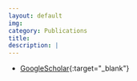 ```yaml
---
layout: default
img: 
category: Publications
title: 
description: |
---
```


- [GoogleScholar](https://scholar.google.com/citations?user=TTNFb38AAAAJ&hl=en){:target="_blank"}
